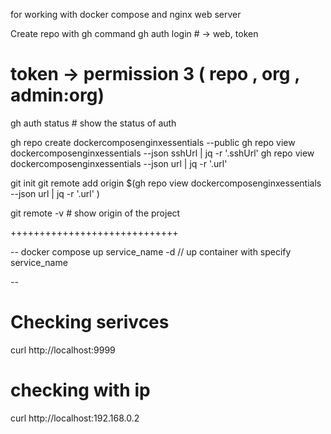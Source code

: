 for working with docker compose and nginx web server

Create repo with gh command
gh auth login # -> web, token 
# token -> permission 3 ( repo , org , admin:org)
gh auth status # show the status of auth 

gh repo create dockercomposenginxessentials --public
gh repo view dockercomposenginxessentials --json sshUrl | jq -r '.sshUrl'
gh repo view dockercomposenginxessentials --json url | jq -r '.url'

git init 
git remote add origin $(gh repo view dockercomposenginxessentials --json url | jq -r '.url'
)

git remote -v # show origin of the project 


+++++++++++++++++++++++++++++

-- docker compose up  service_name -d  // up container with specify service_name 

--  


# Checking serivces

curl http://localhost:9999

# checking with ip 

curl http://localhost:192.168.0.2


